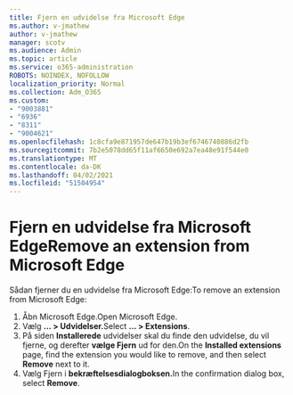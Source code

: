 ```yaml
---
title: Fjern en udvidelse fra Microsoft Edge
ms.author: v-jmathew
author: v-jmathew
manager: scotv
ms.audience: Admin
ms.topic: article
ms.service: o365-administration
ROBOTS: NOINDEX, NOFOLLOW
localization_priority: Normal
ms.collection: Adm_O365
ms.custom:
- "9003881"
- "6936"
- "8311"
- "9004621"
ms.openlocfilehash: 1c8cfa9e871957de647b19b3ef6746740886d2fb
ms.sourcegitcommit: 7b2e5078dd65f11af6650e692a7ea48e91f544e0
ms.translationtype: MT
ms.contentlocale: da-DK
ms.lasthandoff: 04/02/2021
ms.locfileid: "51504954"
---
```

# <a name="remove-an-extension-from-microsoft-edge"></a><span data-ttu-id="1e660-102">Fjern en udvidelse fra Microsoft Edge</span><span class="sxs-lookup"><span data-stu-id="1e660-102">Remove an extension from Microsoft Edge</span></span>

<span data-ttu-id="1e660-103">Sådan fjerner du en udvidelse fra Microsoft Edge:</span><span class="sxs-lookup"><span data-stu-id="1e660-103">To remove an extension from Microsoft Edge:</span></span>

1. <span data-ttu-id="1e660-104">Åbn Microsoft Edge.</span><span class="sxs-lookup"><span data-stu-id="1e660-104">Open Microsoft Edge.</span></span>
2. <span data-ttu-id="1e660-105">Vælg **... > Udvidelser.**</span><span class="sxs-lookup"><span data-stu-id="1e660-105">Select **... > Extensions**.</span></span>
3. <span data-ttu-id="1e660-106">På siden **Installerede** udvidelser skal du finde den udvidelse, du vil fjerne, og derefter **vælge Fjern** ud for den.</span><span class="sxs-lookup"><span data-stu-id="1e660-106">On the **Installed extensions** page, find the extension you would like to remove, and then select **Remove** next to it.</span></span>
4. <span data-ttu-id="1e660-107">Vælg Fjern i **bekræftelsesdialogboksen.**</span><span class="sxs-lookup"><span data-stu-id="1e660-107">In the confirmation dialog box, select **Remove**.</span></span>
